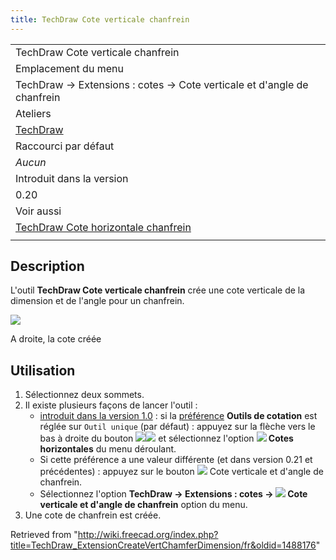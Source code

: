 ```yaml
---
title: TechDraw Cote verticale chanfrein
---
```

|  |
| --- |
| TechDraw Cote verticale chanfrein |
| Emplacement du menu |
| TechDraw → Extensions : cotes → Cote verticale et d'angle de chanfrein |
| Ateliers |
| [TechDraw](/TechDraw_Workbench/fr "TechDraw Workbench/fr") |
| Raccourci par défaut |
| *Aucun* |
| Introduit dans la version |
| 0.20 |
| Voir aussi |
| [TechDraw Cote horizontale chanfrein](/TechDraw_ExtensionCreateHorizChamferDimension/fr "TechDraw ExtensionCreateHorizChamferDimension/fr") |
|  |

## Description

L'outil **TechDraw Cote verticale chanfrein** crée une cote verticale de la dimension et de l'angle pour un chanfrein.

![](/images/TechDraw_ExtensionCreateVertChamferDimensionExample.png)

A droite, la cote créée

## Utilisation

1. Sélectionnez deux sommets.
2. Il existe plusieurs façons de lancer l'outil :
   * [introduit dans la version 1.0](/Release_notes_1.0/fr "Release notes 1.0/fr") : si la [préférence](/TechDraw_Preferences/fr#Cotes "TechDraw Preferences/fr") **Outils de cotation** est réglée sur `Outil unique` (par défaut) : appuyez sur la flèche vers le bas à droite du bouton ![](/images/TechDraw_Dimension.svg)![](/images/Toolbar_flyout_arrow.svg) et sélectionnez l'option **![](/images/TechDraw_ExtensionCreateHorizChainDimension.svg) Cotes horizontales** du menu déroulant.
   * Si cette préférence a une valeur différente (et dans version 0.21 et précédentes) : appuyez sur le bouton ![](/images/TechDraw_ExtensionCreateVertChamferDimension.svg) Cote verticale et d'angle de chanfrein.
   * Sélectionnez l'option **TechDraw → Extensions : cotes → ![](/images/TechDraw_ExtensionCreateVertChamferDimension.svg) Cote verticale et d'angle de chanfrein** option du menu.
3. Une cote de chanfrein est créée.

Retrieved from "<http://wiki.freecad.org/index.php?title=TechDraw_ExtensionCreateVertChamferDimension/fr&oldid=1488176>"